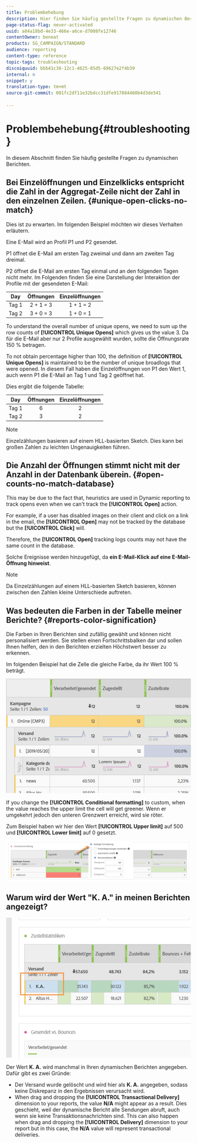 ```yaml
---
title: Problembehebung
description: Hier finden Sie häufig gestellte Fragen zu dynamischen Berichten.
page-status-flag: never-activated
uuid: a84a18bd-4e33-466e-a6ce-d7008fe12746
contentOwner: beneat
products: SG_CAMPAIGN/STANDARD
audience: reporting
content-type: reference
topic-tags: troubleshooting
discoiquuid: bbb41c38-12c1-4625-85d5-69627e2f4b39
internal: n
snippet: y
translation-type: tm+mt
source-git-commit: 001fc2df11e32bdcc31dfe917884460b4d3de541

---
```



# Problembehebung{#troubleshooting}

In diesem Abschnitt finden Sie häufig gestellte Fragen zu dynamischen Berichten.

## Bei Einzelöffnungen und Einzelklicks entspricht die Zahl in der Aggregat-Zeile nicht der Zahl in den einzelnen Zeilen. {#unique-open-clicks-no-match}

Dies ist zu erwarten.
Im folgenden Beispiel möchten wir dieses Verhalten erläutern.

Eine E-Mail wird an Profil P1 und P2 gesendet.

P1 öffnet die E-Mail am ersten Tag zweimal und dann am zweiten Tag dreimal.

P2 öffnet die E-Mail am ersten Tag einmal und an den folgenden Tagen nicht mehr.
Im Folgenden finden Sie eine Darstellung der Interaktion der Profile mit der gesendeten E-Mail:

<table> 
 <thead> 
  <tr> 
   <th align="center"> <strong>Day</strong> <br /> </th> 
   <th align="center"> <strong>Öffnungen</strong> <br /> </th> 
   <th align="center"> <strong>Einzelöffnungen</strong> <br /> </th> 
  </tr> 
 </thead> 
 <tbody> 
  <tr> 
   <td align="center"> Tag 1<br /> </td> 
   <td align="center"> 2 + 1 = 3<br /> </td> 
   <td align="center"> 1 + 1 = 2<br /> </td> 
  </tr> 
  <tr> 
   <td align="center"> Tag 2<br /> </td> 
   <td align="center"> 3 + 0 = 3<br /> </td> 
   <td align="center"> 1 + 0 = 1<br /> </td> 
  </tr>
 </tbody> 
</table>

To understand the overall number of unique opens, we need to sum up the row counts of **[!UICONTROL Unique Opens]** which gives us the value 3. Da für die E-Mail aber nur 2 Profile ausgewählt wurden, sollte die Öffnungsrate 150 % betragen.

To not obtain percentage higher than 100, the definition of **[!UICONTROL Unique Opens]** is maintained to be the number of unique broadlogs that were opened. In diesem Fall haben die Einzelöffnungen von P1 den Wert 1, auch wenn P1 die E-Mail an Tag 1 und Tag 2 geöffnet hat.

Dies ergibt die folgende Tabelle:

<table> 
 <thead> 
  <tr> 
   <th align="center"> <strong>Day</strong> <br /> </th> 
   <th align="center"> <strong>Öffnungen</strong> <br /> </th> 
   <th align="center"> <strong>Einzelöffnungen</strong> <br /> </th> 
  </tr> 
 </thead> 
 <tbody> 
  <tr> 
   <td align="center"> Tag 1<br /> </td> 
   <td align="center"> 6<br /> </td> 
   <td align="center"> 2<br /> </td>
  </tr> 
  <tr> 
   <td align="center"> Tag 2<br /> </td> 
   <td align="center"> 3<br /> </td> 
   <td align="center"> 2<br /> </td> 
  </tr> 
 </tbody> 
</table>

>[!NOTE]
>
>Einzelzählungen basieren auf einem HLL-basierten Sketch. Dies kann bei großen Zahlen zu leichten Ungenauigkeiten führen.

## Die Anzahl der Öffnungen stimmt nicht mit der Anzahl in der Datenbank überein. {#open-counts-no-match-database}

This may be due to the fact that, heuristics are used in Dynamic reporting to track opens even when we can&#39;t track the **[!UICONTROL Open]** action.

For example, if a user has disabled images on their client and click on a link in the email, the **[!UICONTROL Open]** may not be tracked by the database but the **[!UICONTROL Click]** will.

Therefore, the **[!UICONTROL Open]** tracking logs counts may not have the same count in the database.

Solche Ereignisse werden hinzugefügt, da **ein E-Mail-Klick auf eine E-Mail-Öffnung hinweist**.

>[!NOTE]
>
>Da Einzelzählungen auf einem HLL-basierten Sketch basieren, können zwischen den Zahlen kleine Unterschiede auftreten.

## Was bedeuten die Farben in der Tabelle meiner Berichte? {#reports-color-signification}

Die Farben in Ihren Berichten sind zufällig gewählt und können nicht personalisiert werden. Sie stellen einen Fortschrittsbalken dar und sollen Ihnen helfen, den in den Berichten erzielten Höchstwert besser zu erkennen.

Im folgenden Beispiel hat die Zelle die gleiche Farbe, da ihr Wert 100 % beträgt.

![](assets/troubleshooting_1.png)

If you change the **[!UICONTROL Conditional formatting]** to custom, when the value reaches the upper limit the cell will get greener. Wenn er umgekehrt jedoch den unteren Grenzwert erreicht, wird sie röter.

Zum Beispiel haben wir hier den Wert **[!UICONTROL Upper limit]** auf 500 und **[!UICONTROL Lower limit]** auf 0 gesetzt.

![](assets/troubleshooting_2.png)

## Warum wird der Wert &quot;K. A.&quot; in meinen Berichten angezeigt?

![](assets/troubleshooting_3.png)

Der Wert **K. A.** wird manchmal in Ihren dynamischen Berichten angegeben. Dafür gibt es zwei Gründe:

* Der Versand wurde gelöscht und wird hier als **K. A.** angegeben, sodass keine Diskrepanz in den Ergebnissen verursacht wird.
* When drag and dropping the **[!UICONTROL Transactional Delivery]** dimension to your reports, the value **N/A** might appear as a result. Dies geschieht, weil der dynamische Bericht alle Sendungen abruft, auch wenn sie keine Transaktionsnachrichten sind.
This can also happen when drag and dropping the **[!UICONTROL Delivery]** dimension to your report but in this case, the **N/A** value will represent transactional deliveries.
